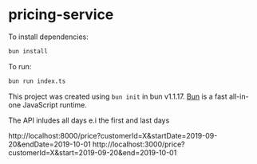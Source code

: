 # pricing-service

To install dependencies:

```bash
bun install
```

To run:

```bash
bun run index.ts
```

This project was created using `bun init` in bun v1.1.17. [Bun](https://bun.sh) is a fast all-in-one JavaScript runtime.

The API inludes all days e.i the first and last days

http://localhost:8000/price?customerId=X&startDate=2019-09-20&endDate=2019-10-01
http://localhost:3000/price?customerId=X&start=2019-09-20&end=2019-10-01
